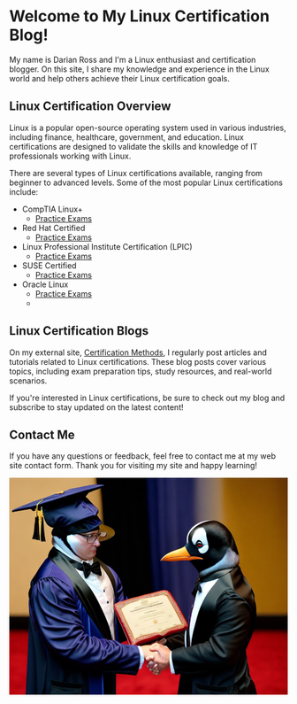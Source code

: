 <link rel="stylesheet" type="text/css" href="style.css">

# Welcome to My Linux Certification Blog!

My name is Darian Ross and I'm a Linux enthusiast and certification blogger. On this site, I share my knowledge and experience in the Linux world and help others achieve their Linux certification goals.

## Linux Certification Overview

Linux is a popular open-source operating system used in various industries, including finance, healthcare, government, and education. Linux certifications are designed to validate the skills and knowledge of IT professionals working with Linux.

There are several types of Linux certifications available, ranging from beginner to advanced levels. Some of the most popular Linux certifications include:

- CompTIA Linux+
  - [Practice Exams](/comptia-exams/exam-listings.md)
- Red Hat Certified
  - [Practice Exams](/rh-exams/exam-listing.md)
- Linux Professional Institute Certification (LPIC)
  - [Practice Exams](/lpi-exams/exam-listing.md)
- SUSE Certified 
  - [Practice Exams](/suse-exams/exam-listings.md)
- Oracle Linux 
  - [Practice Exams](/oracle-exams/exam-listings.md)
  - 
## Linux Certification Blogs

On my external site, [Certification Methods](https://www.certificationmethods.com/), I regularly post articles and tutorials related to Linux certifications. These blog posts cover various topics, including exam preparation tips, study resources, and real-world scenarios.

If you're interested in Linux certifications, be sure to check out my blog and subscribe to stay updated on the latest content!

## Contact Me

If you have any questions or feedback, feel free to contact me at my web site contact form. Thank you for visiting my site and happy learning!

![The Graduation](pen-certificate.jpg)
